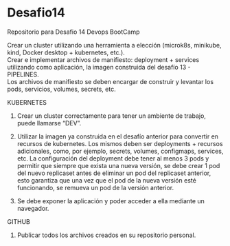 # Desafio14
Repositorio para Desafio 14 Devops BootCamp

Crear un cluster utilizando una herramienta a elección (microk8s, minikube,
kind, Docker desktop + kubernetes, etc.).  
Crear e implementar archivos de manifiesto: deployment + services utilizando
como aplicación, la imagen construida del desafío 13 - PIPELINES.   
Los archivos de manifiesto se deben encargar de construir y levantar los pods,
servicios, volumes, secrets, etc. 
  
KUBERNETES 
1. Crear un cluster correctamente para tener un ambiente de trabajo,
puede llamarse “DEV”. 
 
2. Utilizar la imagen ya construida en el desafío anterior para convertir en
recursos de kubernetes. 
Los mismos deben ser deployments + recursos adicionales, como, por
ejemplo, secrets, volumes, configmaps, services, etc. 
La configuración del deployment debe tener al menos 3 pods y permitir
que siempre que exista una nueva versión, se debe crear 1 pod del
nuevo replicaset antes de eliminar un pod del replicaset anterior, esto
garantiza que una vez que el pod de la nueva versión esté funcionando,
se remueva un pod de la versión anterior.
 
3. Se debe exponer la aplicación y poder acceder a ella mediante un
navegador. 
  
GITHUB  
1. Publicar todos los archivos creados en su repositorio personal. 
